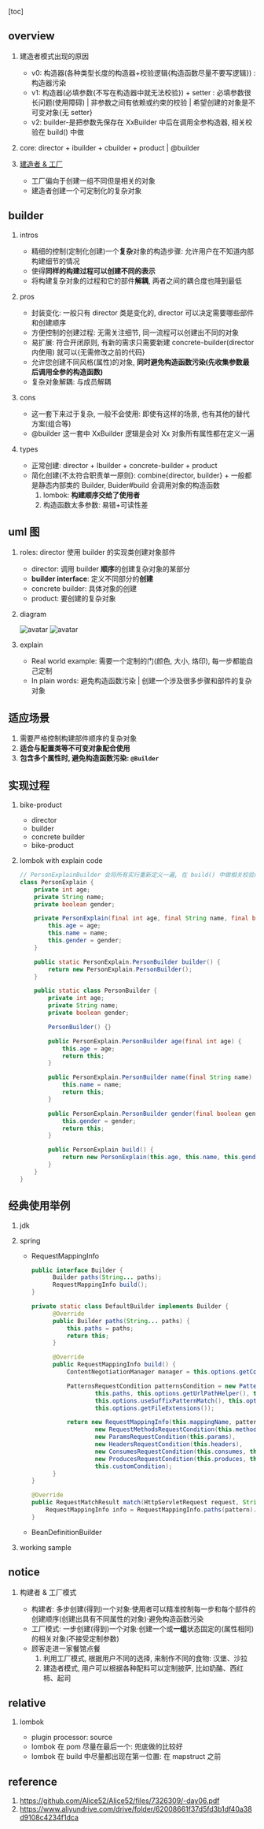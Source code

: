 [toc]

## overview

1. 建造者模式出现的原因

   - v0: 构造器(各种类型长度的构造器+校验逻辑{构造函数尽量不要写逻辑}) : 构造器污染
   - v1: 构造器(必填参数{不写在构造器中就无法校验}) + setter : 必填参数很长问题(使用障碍) | 非参数之间有依赖或约束的校验 | 希望创建的对象是不可变对象{无 setter}
   - v2: builder-是把参数先保存在 XxBuilder 中后在调用全参构造器, 相关校验在 build() 中做

2. core: director + ibuilder + cbuilder + product | @builder

3. [建造者 & 工厂](#notice)
   - 工厂偏向于创建一组不同但是相关的对象
   - 建造者创建一个可定制化的复杂对象

## builder

1. intros

   - 精细的控制(定制化创建)一个**复杂**对象的构造步骤: 允许用户在不知道内部构建细节的情况
   - 使得**同样的构建过程可以创建不同的表示**
   - 将构建复杂对象的过程和它的部件**解耦**, 两者之间的耦合度也降到最低

2. pros

   - 封装变化: 一般只有 director 类是变化的, director 可以决定需要哪些部件和创建顺序
   - 方便控制的创建过程: 无需关注细节, 同一流程可以创建出不同的对象
   - 易扩展: 符合开闭原则, 有新的需求只需要新建 concrete-builder(director 内使用) 就可以{无需修改之前的代码}
   - 允许您创建不同风格(属性)的对象, **同时避免构造函数污染(先收集参数最后调用全参的构造函数)**
   - 复杂对象解耦: 与成员解耦

3. cons

   - 这一套下来过于复杂, 一般不会使用: 即使有这样的场景, 也有其他的替代方案(组合等)
   - @builder 这一套中 XxBuilder 逻辑是会对 Xx 对象所有属性都在定义一遍

4. types

   - 正常创建: director + Ibuilder + concrete-builder + product
   - 简化创建{不太符合职责单一原则}: combine{director, builder} + 一般都是静态内部类的 Builder, Buider#build 会调用对象的构造函数
     1. lombok: **构建顺序交给了使用者**
     2. 构造函数太多参数: 易错+可读性差

## uml 图

1. roles: director 使用 builder 的实现类创建对象部件

   - director: 调用 builder **顺序**的创建复杂对象的某部分
   - **builder interface**: 定义不同部分的**创建**
   - concrete builder: 具体对象的创建
   - product: 要创建的复杂对象

2. diagram

   ![avatar](/static/image/dp/builder.png)
   ![avatar](/static/image/dp/builder-v2.png)

3. explain

   - Real world example: 需要一个定制的门(颜色, 大小, 烙印), 每一步都能自己定制
   - In plain words: 避免构造函数污染 | 创建一个涉及很多步骤和部件的复杂对象

## 适应场景

1. 需要严格控制构建部件顺序的复杂对象
2. **适合与配置类等不可变对象配合使用**
3. **包含多个属性时, 避免构造函数污染: `@Builder`**

<!--
4. 不适用
   - 对象组成部分不一样, 有很大的差异
   - 比如生产 A 自行车和 B 类自行车可以使用 builder 模式; 但是如果要生产一个自行车和一个电脑{两个没有啥相似的}就不适合使用 builder
     -->

## 实现过程

1. bike-product

   - director
   - builder
   - concrete builder
   - bike-product

2. lombok with explain code

   ```java
   // PersonExplainBuilder 会将所有实行重新定义一遍, 在 build() 中做相关校验后调用 PersonExplain 的全参构造器创建对象
   class PersonExplain {
       private int age;
       private String name;
       private boolean gender;

       private PersonExplain(final int age, final String name, final boolean gender) {
           this.age = age;
           this.name = name;
           this.gender = gender;
       }

       public static PersonExplain.PersonBuilder builder() {
           return new PersonExplain.PersonBuilder();
       }

       public static class PersonBuilder {
           private int age;
           private String name;
           private boolean gender;

           PersonBuilder() {}

           public PersonExplain.PersonBuilder age(final int age) {
               this.age = age;
               return this;
           }

           public PersonExplain.PersonBuilder name(final String name) {
               this.name = name;
               return this;
           }

           public PersonExplain.PersonBuilder gender(final boolean gender) {
               this.gender = gender;
               return this;
           }

           public PersonExplain build() {
               return new PersonExplain(this.age, this.name, this.gender);
           }
       }
   }
   ```

## 经典使用举例

1. jdk
2. spring

   - RequestMappingInfo

     ```java
     public interface Builder {
           Builder paths(String... paths);
           RequestMappingInfo build();
     }

     private static class DefaultBuilder implements Builder {
           @Override
           public Builder paths(String... paths) {
               this.paths = paths;
               return this;
           }

           @Override
           public RequestMappingInfo build() {
               ContentNegotiationManager manager = this.options.getContentNegotiationManager();

               PatternsRequestCondition patternsCondition = new PatternsRequestCondition(
                       this.paths, this.options.getUrlPathHelper(), this.options.getPathMatcher(),
                       this.options.useSuffixPatternMatch(), this.options.useTrailingSlashMatch(),
                       this.options.getFileExtensions());

               return new RequestMappingInfo(this.mappingName, patternsCondition,
                       new RequestMethodsRequestCondition(this.methods),
                       new ParamsRequestCondition(this.params),
                       new HeadersRequestCondition(this.headers),
                       new ConsumesRequestCondition(this.consumes, this.headers),
                       new ProducesRequestCondition(this.produces, this.headers, manager),
                       this.customCondition);
           }
     }

     @Override
     public RequestMatchResult match(HttpServletRequest request, String pattern) {
         RequestMappingInfo info = RequestMappingInfo.paths(pattern).options(this.config).build();
     }
     ```

   - BeanDefinitionBuilder

3. working sample

## notice

1. 构建者 & 工厂模式

   - 构建者: 多步创建(得到)一个对象·使用者可以精准控制每一步和每个部件的创建顺序(创建出具有不同属性的对象)·避免构造函数污染
   - 工厂模式: 一步创建(得到)一个对象·创建一个或**一组**状态固定的(属性相同)的相关对象(不接受定制参数)
   - 顾客走进一家餐馆点餐
     1. 利用工厂模式, 根据用户不同的选择, 来制作不同的食物: 汉堡、沙拉
     2. 建造者模式, 用户可以根据各种配料可以定制披萨, 比如奶酪、西红柿、起司

## relative

1. lombok

   - plugin processor: source
   - lombok 在 pom 尽量在最后一个: 兜底做的比较好
   - lombok 在 build 中尽量都出现在第一位置: 在 mapstruct 之前

## reference

1. https://github.com/Alice52/Alice52/files/7326309/-day06.pdf
2. https://www.aliyundrive.com/drive/folder/62008661f37d5fd3b1df40a38d9108c4234f1dca
